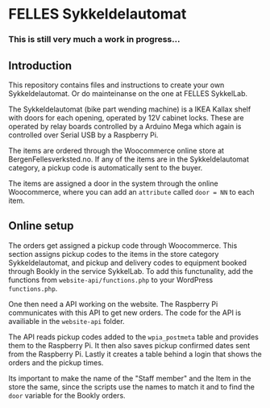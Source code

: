# FELLES Sykkeldelautomat
### This is still very much a work in progress...
## Introduction
This repository contains files and instructions to create your own Sykkeldelautomat. Or do mainteinanse on the one at FELLES SykkelLab.

The Sykkeldelautomat (bike part wending machine) is a IKEA Kallax shelf with doors for each opening, operated by 12V cabinet locks. These are operated by relay boards controlled by a Arduino Mega which again is controlled over Serial USB by a Raspberry Pi.

The items are ordered through the Woocommerce online store at BergenFellesverksted.no. If any of the items are in the Sykkeldelautomat category, a pickup code is automatically sent to the buyer.

The items are assigned a door in the system through the online Woocommerce, where you can add an `attribute` called `door = NN` to each item.

## Online setup
The orders get assigned a pickup code through Woocommerce. This section assigns pickup codes to the items in the store category Sykkeldelautomat, and pickup and delivery codes to equipment booked through Bookly in the service SykkelLab. To add this functunality, add the functions from `website-api/functions.php` to your WordPress `functions.php`.

One then need a API working on the website. The Raspberry Pi communicates with this API to get new orders. The code for the API is availiable in the `website-api` folder.

The API reads pickup codes added to the `wpia_postmeta` table and provides them to the Raspberry Pi. It then also saves pickup confirmed dates sent from the Raspberry Pi. Lastly it creates a table behind a login that shows the orders and the pickup times. 

Its important to make the name of the "Staff member" and the Item in the store the same, since the scripts use the names to match it and to find the `door` variable for the Bookly orders.